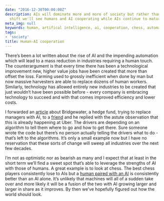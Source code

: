 ```yaml
---
date: "2016-12-30T00:00:00Z"
description: AIs will dominate more and more of society but rather than being a sudden
  shift we'll see humans and AI cooperating while AIs continue to mature.
meta_img: null
keywords: human, artifical intelligence, ai, cooperation, chess, automation, society
tags:
- 'society'
title: Human-AI cooperation
---
```


There’s been a lot written about the rise of AI and the impending automation which will lead to a mass reduction in industries requiring a human touch. The counterargument is that every time there has been a technological improvement new, higher value jobs have been created that more than offset the loss. Farming used to grossly inefficient when done by man but now massive harvesters are able to replace dozens of human workers. Similarly, technology has allowed entirely new industries to be created that just wouldn’t have been possible before - every company is embracing technology to succeed and with that comes improved efficiency and lower costs.

I forwarded an [article](https://www.theguardian.com/technology/2016/dec/22/bridgewater-associates-ai-artificial-intelligence-management) about Bridgewater, a hedge fund, trying to replace managers with AI, to a [friend](https://www.linkedin.com/in/jacob-mazour-prm-cfa-b2668b11) and he replied with the astute observation that this is already happening at Uber. The drivers are depending on an algorithm to tell them where to go and how to get there. Sure someone wrote the code but there’s no person actually telling the drivers what to do - that’s left to the algorithms. It’s only a small example now but I have no reservation that these sorts of change will sweep all industries over the next few decades.

I’m not as optimistic nor as bearish as many and I expect that at least in the short term we’ll find a sweet spot that’s able to leverage the strengths of AI with those of humans. A great example is to look at chess. The best chess players consistently lose to AIs but a [human paired with an AI](https://en.wikipedia.org/wiki/Advanced_Chess) is consistently better than an AI alone. It’s unlikely that machines will all of a sudden take over and more likely it will be a fusion of the two with AI growing larger and larger in share as it improves. By then we’ve hopefully figured out how the world should look.
